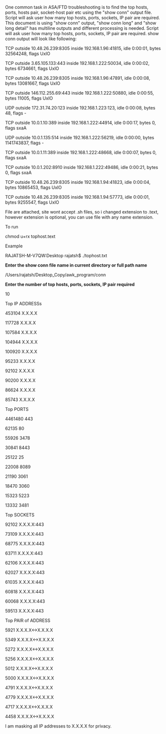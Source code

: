 One common task in ASA/FTD troubleshooting is to find the top hosts, ports, hosts pair, socket-host pair etc using the "show conn" output file. Script will ask user how many top hosts, ports, sockets, IP pair are required.
This document is using "show conn" output, "show conn long" and "show long detail" has multiline outputs and different processing is needed. Script will ask user how many top hosts, ports, sockets, IP pair are required.
show conn output will look like following:

TCP outside 10.48.26.239:8305 inside 192.168.1.96:41815, idle 0:00:01, bytes 32564248, flags UxIO

TCP outside 3.65.105.133:443 inside 192.168.1.222:50034, idle 0:00:02, bytes 6734661, flags UxIO

TCP outside 10.48.26.239:8305 inside 192.168.1.96:47891, idle 0:00:08, bytes 13081667, flags UxIO

TCP outside 146.112.255.69:443 inside 192.168.1.222:50880, idle 0:00:55, bytes 11005, flags UxIO

UDP outside 172.31.74.20:123 inside 192.168.1.223:123, idle 0:00:08, bytes 48, flags -

TCP outside 10.0.1.10:389 inside 192.168.1.222:44914, idle 0:00:17, bytes 0, flags sxaA

UDP outside 10.0.1.135:514 inside 192.168.1.222:56219, idle 0:00:00, bytes 1141743837, flags -

TCP outside 10.0.1.11:389 inside 192.168.1.222:48668, idle 0:00:07, bytes 0, flags sxaA

TCP outside 10.0.1.202:8910 inside 192.168.1.222:49486, idle 0:00:21, bytes 0, flags sxaA

TCP outside 10.48.26.239:8305 inside 192.168.1.94:41823, idle 0:00:04, bytes 10865453, flags UxIO

TCP outside 10.48.26.239:8305 inside 192.168.1.94:57773, idle 0:00:01, bytes 9255547, flags UxIO

File are attached, site wont accept .sh files, so i changed extension to .text, however extension is optional, you can use file with any name extension.

To run

chmod u+rx tophost.text

Example

RAJATSH-M-V7QW:Desktop rajatsh$ ./tophost.txt

**Enter the show conn file name in current directory or full path name**

/Users/rajatsh/Desktop_Copy/awk_program/conn

**Enter the number of top hosts, ports, sockets, IP pair required**

10

Top IP ADDRESSs

453104 X.X.X.X

117728 X.X.X.X

107584 X.X.X.X

104944 X.X.X.X

100920 X.X.X.X

95233 X.X.X.X

92102 X.X.X.X

90200 X.X.X.X

86624 X.X.X.X

85743 X.X.X.X

Top PORTS

4461480 443

62135 80

55926 3478

30841 8443

25122 25

22008 8089

21190 3061

18470 3060

15323 5223

13332 3481

Top SOCKETS

92102 X.X.X.X:443

73109 X.X.X.X:443

68775 X.X.X.X:443

63711 X.X.X.X:443

62106 X.X.X.X:443

62027 X.X.X.X:443

61035 X.X.X.X:443

60818 X.X.X.X:443

60068 X.X.X.X:443

59513 X.X.X.X:443

Top PAIR of ADDRESS

5921 X.X.X.X<->X.X.X.X

5349 X.X.X.X<->X.X.X.X

5272 X.X.X.X<->X.X.X.X

5256 X.X.X.X<->X.X.X.X

5012 X.X.X.X<->X.X.X.X

5000 X.X.X.X<->X.X.X.X

4791 X.X.X.X<->X.X.X.X

4779 X.X.X.X<->X.X.X.X

4717 X.X.X.X<->X.X.X.X

4458 X.X.X.X<->X.X.X.X

 

I am masking all IP addresses to X.X.X.X for privacy.
